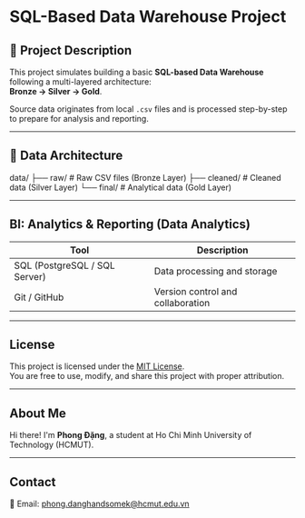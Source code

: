 # SQL-Based Data Warehouse Project

## 📌 Project Description

This project simulates building a basic **SQL-based Data Warehouse** following a multi-layered architecture:  
**Bronze → Silver → Gold**.

Source data originates from local `.csv` files and is processed step-by-step to prepare for analysis and reporting.

---

## 🧱 Data Architecture

data/
├── raw/ # Raw CSV files (Bronze Layer)
├── cleaned/ # Cleaned data (Silver Layer)
└── final/ # Analytical data (Gold Layer)

---

## BI: Analytics & Reporting (Data Analytics)

| Tool                      | Description                   |
|---------------------------|-------------------------------|
| SQL (PostgreSQL / SQL Server) | Data processing and storage   |
| Git / GitHub              | Version control and collaboration |

---

## License

This project is licensed under the [MIT License](LICENSE).  
You are free to use, modify, and share this project with proper attribution.

---

## About Me

Hi there! I'm **Phong Đặng**, a student at Ho Chi Minh University of Technology (HCMUT).

---

## Contact

📧 Email: [phong.danghandsomek@hcmut.edu.vn](mailto:phong.danghandsomek@hcmut.edu.vn)

